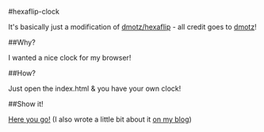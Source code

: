 #hexaflip-clock

It's basically just a modification of [dmotz/hexaflip](https://github.com/dmotz/hexaflip) - all credit goes to [dmotz](https://github.com/dmotz)!

##Why?

I wanted a nice clock for my browser!

##How?

Just open the index.html & you have your own clock!

##Show it!

[Here you go!](http://limenet.github.com/hexaflip-clock/demo)
(I also wrote a little bit about it [on my blog](http://www.limenet.ch/2013/03/hexaflip-clock/))
